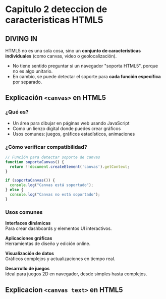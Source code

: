 #  Capitulo 2 deteccion de caracteristicas HTML5

## DIVING IN

HTML5 no es una sola cosa, sino un **conjunto de características individuales** (como canvas, video o geolocalización).  

* No tiene sentido preguntar si un navegador "soporta HTML5", porque no es algo unitario.  
* En cambio, se puede detectar el soporte para **cada función específica** por separado.  

## Explicación `<canvas>` en HTML5

### ¿Qué es?

- Un área para dibujar en páginas web usando JavaScript
- Como un lienzo digital donde puedes crear gráficos
- Usos comunes: juegos, gráficos estadísticos, animaciones

### ¿Cómo verificar compatibilidad?

```js
// Función para detectar soporte de canvas
function soportaCanvas() {
  return !!document.createElement('canvas').getContext;
}

if (soportaCanvas()) {
  console.log("Canvas está soportado");
} else {
  console.log("Canvas no está soportado");
}
```

###  Usos comunes

**Interfaces dinámicas**  
Para crear dashboards y elementos UI interactivos.

**Aplicaciones gráficas**  
Herramientas de diseño y edición online.

**Visualización de datos**  
Gráficos complejos y actualizaciones en tiempo real.

**Desarrollo de juegos**  
Ideal para juegos 2D en navegador, desde simples hasta complejos.

## Explicacion  `<canvas text>` en HTML5

